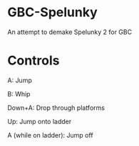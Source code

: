 # GBC-Spelunky
 An attempt to demake Spelunky 2 for GBC

# Controls
A: Jump

B: Whip

Down+A: Drop through platforms

Up: Jump onto ladder

A (while on ladder): Jump off
